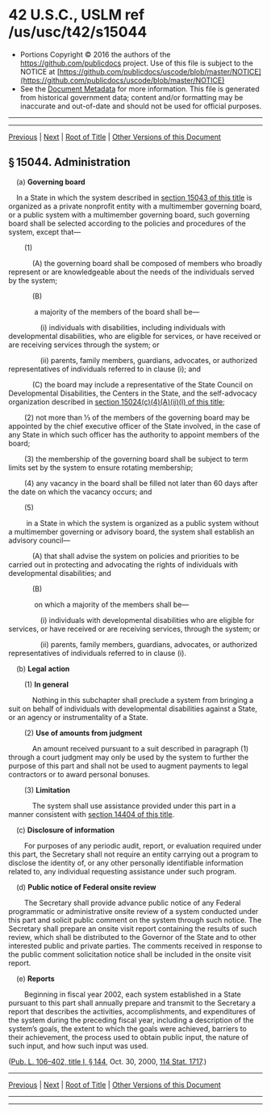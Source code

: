 ---
---

# 42 U.S.C., USLM ref /us/usc/t42/s15044

* Portions Copyright © 2016 the authors of the https://github.com/publicdocs project.
  Use of this file is subject to the NOTICE at [https://github.com/publicdocs/uscode/blob/master/NOTICE](https://github.com/publicdocs/uscode/blob/master/NOTICE)
* See the [Document Metadata](././../../../../../..//README.md) for more information.
  This file is generated from historical government data; content and/or formatting may be inaccurate and out-of-date and should not be used for official purposes.

----------
----------

[Previous](./../../../../../..//us/usc/t42/ch144/schI/ptC/m__us_usc_t42_s15043.md) | [Next](./../../../../../..//us/usc/t42/ch144/schI/ptC/m__us_usc_t42_s15045.md) | [Root of Title](./../../../../../../) | [Other Versions of this Document](https://publicdocs.github.io/go/links?ns=uslm&ref=%2Fus%2Fusc%2Ft42%2Fs15044)

## § 15044. Administration

    (a) __Governing board__ 

    In a State in which the system described in [section 15043 of this title][/us/usc/t42/s15043] is organized as a private nonprofit entity with a multimember governing board, or a public system with a multimember governing board, such governing board shall be selected according to the policies and procedures of the system, except that—

        (1)

            (A) the governing board shall be composed of members who broadly represent or are knowledgeable about the needs of the individuals served by the system;

            (B)

             a majority of the members of the board shall be—

                (i) individuals with disabilities, including individuals with developmental disabilities, who are eligible for services, or have received or are receiving services through the system; or

                (ii) parents, family members, guardians, advocates, or authorized representatives of individuals referred to in clause (i); and

            (C) the board may include a representative of the State Council on Developmental Disabilities, the Centers in the State, and the self-advocacy organization described in [section 15024(c)(4)(A)(ii)(I) of this title][/us/usc/t42/s15024/c/4/A/ii/I];

        (2) not more than ⅓ of the members of the governing board may be appointed by the chief executive officer of the State involved, in the case of any State in which such officer has the authority to appoint members of the board;

        (3) the membership of the governing board shall be subject to term limits set by the system to ensure rotating membership;

        (4) any vacancy in the board shall be filled not later than 60 days after the date on which the vacancy occurs; and

        (5)

         in a State in which the system is organized as a public system without a multimember governing or advisory board, the system shall establish an advisory council—

            (A) that shall advise the system on policies and priorities to be carried out in protecting and advocating the rights of individuals with developmental disabilities; and

            (B)

             on which a majority of the members shall be—

                (i) individuals with developmental disabilities who are eligible for services, or have received or are receiving services, through the system; or

                (ii) parents, family members, guardians, advocates, or authorized representatives of individuals referred to in clause (i).

    (b) __Legal action__ 

        (1) __In general__ 

            Nothing in this subchapter shall preclude a system from bringing a suit on behalf of individuals with developmental disabilities against a State, or an agency or instrumentality of a State.

        (2) __Use of amounts from judgment__ 

            An amount received pursuant to a suit described in paragraph (1) through a court judgment may only be used by the system to further the purpose of this part and shall not be used to augment payments to legal contractors or to award personal bonuses.

        (3) __Limitation__ 

            The system shall use assistance provided under this part in a manner consistent with [section 14404 of this title][/us/usc/t42/s14404].

    (c) __Disclosure of information__ 

        For purposes of any periodic audit, report, or evaluation required under this part, the Secretary shall not require an entity carrying out a program to disclose the identity of, or any other personally identifiable information related to, any individual requesting assistance under such program.

    (d) __Public notice of Federal onsite review__ 

        The Secretary shall provide advance public notice of any Federal programmatic or administrative onsite review of a system conducted under this part and solicit public comment on the system through such notice. The Secretary shall prepare an onsite visit report containing the results of such review, which shall be distributed to the Governor of the State and to other interested public and private parties. The comments received in response to the public comment solicitation notice shall be included in the onsite visit report.

    (e) __Reports__ 

        Beginning in fiscal year 2002, each system established in a State pursuant to this part shall annually prepare and transmit to the Secretary a report that describes the activities, accomplishments, and expenditures of the system during the preceding fiscal year, including a description of the system’s goals, the extent to which the goals were achieved, barriers to their achievement, the process used to obtain public input, the nature of such input, and how such input was used.

([Pub. L. 106–402, title I, § 144][/us/pl/106/402/s144], Oct. 30, 2000, [114 Stat. 1717][/us/stat/114/1717].)

----------

[Previous](./../../../../../..//us/usc/t42/ch144/schI/ptC/m__us_usc_t42_s15043.md) | [Next](./../../../../../..//us/usc/t42/ch144/schI/ptC/m__us_usc_t42_s15045.md) | [Root of Title](./../../../../../../) | [Other Versions of this Document](https://publicdocs.github.io/go/links?ns=uslm&ref=%2Fus%2Fusc%2Ft42%2Fs15044)

----------
----------

[/us/usc/t42/s15043]: https://publicdocs.github.io/go/links?ns=uslm&ref=%2Fus%2Fusc%2Ft42%2Fs15043
[/us/usc/t42/s15024/c/4/A/ii/I]: https://publicdocs.github.io/go/links?ns=uslm&ref=%2Fus%2Fusc%2Ft42%2Fs15024%2Fc%2F4%2FA%2Fii%2FI
[/us/usc/t42/s14404]: https://publicdocs.github.io/go/links?ns=uslm&ref=%2Fus%2Fusc%2Ft42%2Fs14404
[/us/pl/106/402/s144]: https://publicdocs.github.io/go/links?ns=uslm&ref=%2Fus%2Fpl%2F106%2F402%2Fs144
[/us/stat/114/1717]: https://publicdocs.github.io/go/links?ns=uslm&ref=%2Fus%2Fstat%2F114%2F1717


